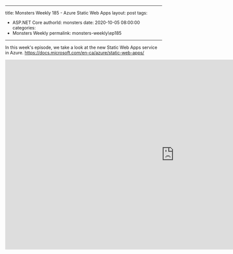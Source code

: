 
---
title: Monsters Weekly 185 -  Azure Static Web Apps
layout: post
tags: 
  - ASP.NET Core
authorId: monsters
date: 2020-10-05 08:00:00
categories:
  - Monsters Weekly
permalink: monsters-weekly\ep185
---

In this week's episode, we take a look at the new Static Web Apps service in Azure.
     https://docs.microsoft.com/en-ca/azure/static-web-apps/
     

<iframe width="1084" height="610" src="https://www.youtube.com/embed/ukTAyLImz68" frameborder="0" allow="accelerometer; autoplay; encrypted-media; gyroscope; picture-in-picture" allowfullscreen></iframe>
